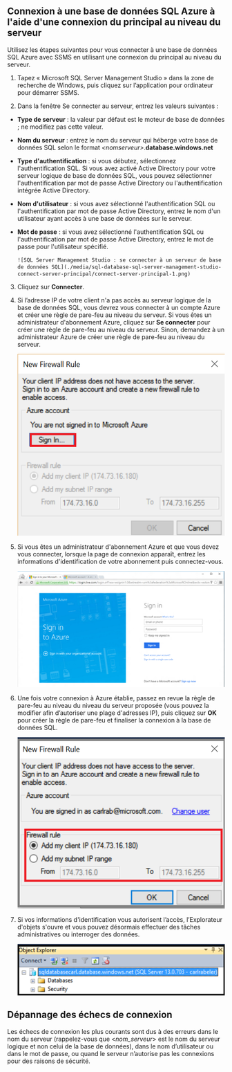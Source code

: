 

## Connexion à une base de données SQL Azure à l'aide d'une connexion du principal au niveau du serveur

Utilisez les étapes suivantes pour vous connecter à une base de données SQL Azure avec SSMS en utilisant une connexion du principal au niveau du serveur.

1. Tapez « Microsoft SQL Server Management Studio » dans la zone de recherche de Windows, puis cliquez sur l’application pour ordinateur pour démarrer SSMS.

2. Dans la fenêtre Se connecter au serveur, entrez les valeurs suivantes :

 - **Type de serveur** : la valeur par défaut est le moteur de base de données ; ne modifiez pas cette valeur.
 - **Nom du serveur** : entrez le nom du serveur qui héberge votre base de données SQL selon le format *&lt;nomserveur>*.**database.windows.net**
 - **Type d'authentification** : si vous débutez, sélectionnez l'authentification SQL. Si vous avez activé Active Directory pour votre serveur logique de base de données SQL, vous pouvez sélectionner l'authentification par mot de passe Active Directory ou l'authentification intégrée Active Directory.
 - **Nom d'utilisateur** : si vous avez sélectionné l'authentification SQL ou l'authentification par mot de passe Active Directory, entrez le nom d'un utilisateur ayant accès à une base de données sur le serveur.
 - **Mot de passe** : si vous avez sélectionné l'authentification SQL ou l'authentification par mot de passe Active Directory, entrez le mot de passe pour l'utilisateur spécifié.
   
       ![SQL Server Management Studio : se connecter à un serveur de base de données SQL](./media/sql-database-sql-server-management-studio-connect-server-principal/connect-server-principal-1.png)

3. Cliquez sur **Connecter**.
 
4. Si l’adresse IP de votre client n'a pas accès au serveur logique de la base de données SQL, vous devrez vous connecter à un compte Azure et créer une règle de pare-feu au niveau du serveur. Si vous êtes un administrateur d'abonnement Azure, cliquez sur **Se connecter** pour créer une règle de pare-feu au niveau du serveur. Sinon, demandez à un administrateur Azure de créer une règle de pare-feu au niveau du serveur.
 
      ![SQL Server Management Studio : se connecter à un serveur de base de données SQL](./media/sql-database-sql-server-management-studio-connect-server-principal/connect-server-principal-2.png)
 
1. Si vous êtes un administrateur d'abonnement Azure et que vous devez vous connecter, lorsque la page de connexion apparaît, entrez les informations d'identification de votre abonnement puis connectez-vous.

      ![se connecter](./media/sql-database-sql-server-management-studio-connect-server-principal/connect-server-principal-3.png)
 
1. Une fois votre connexion à Azure établie, passez en revue la règle de pare-feu au niveau du niveau du serveur proposée (vous pouvez la modifier afin d’autoriser une plage d'adresses IP), puis cliquez sur **OK** pour créer la règle de pare-feu et finaliser la connexion à la base de données SQL.
 
      ![nouveau pare-feu au niveau du serveur](./media/sql-database-sql-server-management-studio-connect-server-principal/connect-server-principal-4.png)
 
5. Si vos informations d'identification vous autorisent l’accès, l’Explorateur d'objets s'ouvre et vous pouvez désormais effectuer des tâches administratives ou interroger des données.
 
     ![nouveau pare-feu au niveau du serveur](./media/sql-database-sql-server-management-studio-connect-server-principal/connect-server-principal-5.png)
 
     
## Dépannage des échecs de connexion

Les échecs de connexion les plus courants sont dus à des erreurs dans le nom du serveur (rappelez-vous que <*nom\_serveur*> est le nom du serveur logique et non celui de la base de données), dans le nom d’utilisateur ou dans le mot de passe, ou quand le serveur n’autorise pas les connexions pour des raisons de sécurité.

<!---HONumber=AcomDC_0601_2016-->